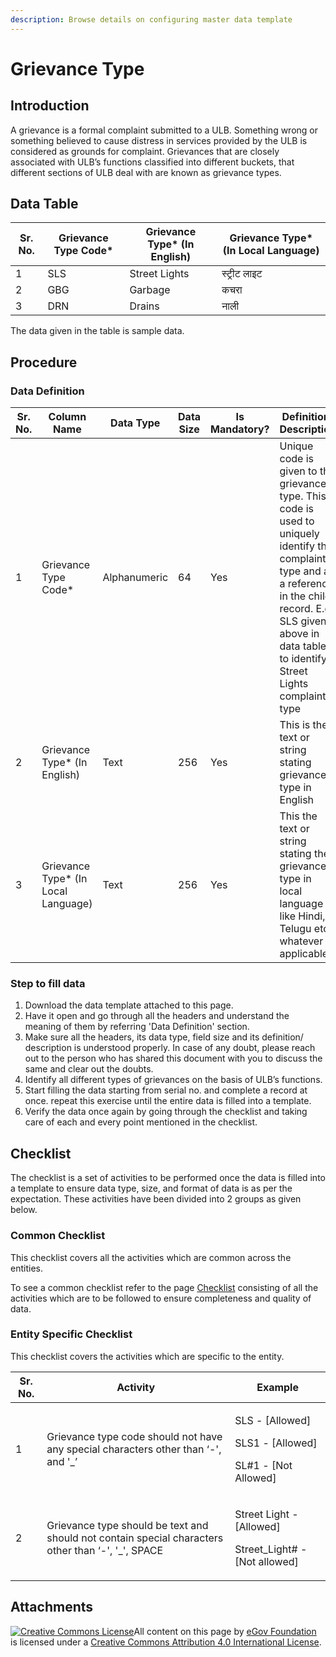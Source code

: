 ```yaml
---
description: Browse details on configuring master data template
---
```


# Grievance Type

## Introduction <a href="#introduction" id="introduction"></a>

A grievance is a formal complaint submitted to a ULB. Something wrong or something believed to cause distress in services provided by the ULB is considered as grounds for complaint. Grievances that are closely associated with ULB’s functions classified into different buckets, that different sections of ULB deal with are known as grievance types.

## Data Table <a href="#data-table" id="data-table"></a>

| Sr. No. | Grievance Type Code\* | Grievance Type\* (In English) | Grievance Type\* (In Local Language) |
| ------- | --------------------- | ----------------------------- | ------------------------------------ |
| 1       | SLS                   | Street Lights                 | स्ट्रीट लाइट                         |
| 2       | GBG                   | Garbage                       | कचरा                                 |
| 3       | DRN                   | Drains                        | नाली                                 |

The data given in the table is sample data.

## Procedure <a href="#procedure" id="procedure"></a>

### Data Definition <a href="#data-definition" id="data-definition"></a>

| Sr. No. | Column Name                          | Data Type    | Data Size | Is Mandatory? | Definition/ Description                                                                                                                                                                                                   |
| ------- | ------------------------------------ | ------------ | --------- | ------------- | ------------------------------------------------------------------------------------------------------------------------------------------------------------------------------------------------------------------------- |
| 1       | Grievance Type Code\*                | Alphanumeric | 64        | Yes           | Unique code is given to the grievance type. This code is used to uniquely identify the complaint type and as a reference in the child record. E.g. SLS given above in data table to identify Street Lights complaint type |
| 2       | Grievance Type\* (In English)        | Text         | 256       | Yes           | This is the text or string stating grievance type in English                                                                                                                                                              |
| 3       | Grievance Type\* (In Local Language) | Text         | 256       | Yes           | This the text or string stating the grievance type in local language like Hindi, Telugu etc. whatever is applicable                                                                                                       |

### Step to fill data <a href="#step-to-fill-data" id="step-to-fill-data"></a>

1. Download the data template attached to this page.
2. Have it open and go through all the headers and understand the meaning of them by referring 'Data Definition' section.
3. Make sure all the headers, its data type, field size and its definition/ description is understood properly. In case of any doubt, please reach out to the person who has shared this document with you to discuss the same and clear out the doubts.
4. Identify all different types of grievances on the basis of ULB’s functions.
5. Start filling the data starting from serial no. and complete a record at once. repeat this exercise until the entire data is filled into a template.
6. Verify the data once again by going through the checklist and taking care of each and every point mentioned in the checklist.

## Checklist <a href="#checklist" id="checklist"></a>

The checklist is a set of activities to be performed once the data is filled into a template to ensure data type, size, and format of data is as per the expectation. These activities have been divided into 2 groups as given below.

### Common Checklist <a href="#common-checklist" id="common-checklist"></a>

This checklist covers all the activities which are common across the entities.

To see a common checklist refer to the page [Checklist](https://docs.digit.org/install-digit/configuring-master-data-templates/module-setup/untitled-1/checklist) consisting of all the activities which are to be followed to ensure completeness and quality of data.

### Entity Specific Checklist <a href="#entity-specific-checklist" id="entity-specific-checklist"></a>

This checklist covers the activities which are specific to the entity.

| Sr. No. | Activity                                                                                            | Example                                                                  |
| ------- | --------------------------------------------------------------------------------------------------- | ------------------------------------------------------------------------ |
| 1       | Grievance type code should not have any special characters other than ‘-', and '\_’                 | <p>SLS - [Allowed]</p><p>SLS1 - [Allowed]</p><p>SL#1 - [Not Allowed]</p> |
| 2       | Grievance type should be text and should not contain special characters other than ‘-', '\_', SPACE | <p>Street Light - [Allowed]</p><p>Street_Light# -[Not allowed]</p>       |

## Attachments <a href="#attachments" id="attachments"></a>

[![Creative Commons License](https://i.creativecommons.org/l/by/4.0/80x15.png)](http://creativecommons.org/licenses/by/4.0/)All content on this page by [eGov Foundation ](https://egov.org.in)is licensed under a [Creative Commons Attribution 4.0 International License](http://creativecommons.org/licenses/by/4.0/).
